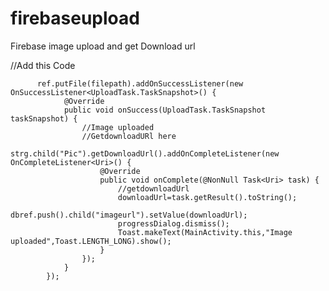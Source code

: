 # firebaseupload


Firebase image upload and get Download url

//Add this Code

          ref.putFile(filepath).addOnSuccessListener(new OnSuccessListener<UploadTask.TaskSnapshot>() {
                @Override
                public void onSuccess(UploadTask.TaskSnapshot taskSnapshot) {
                    //Image uploaded
                    //GetdownloadURl here
                    strg.child("Pic").getDownloadUrl().addOnCompleteListener(new OnCompleteListener<Uri>() {
                        @Override
                        public void onComplete(@NonNull Task<Uri> task) {
                            //getdownloadUrl
                            downloadUrl=task.getResult().toString();
                            dbref.push().child("imageurl").setValue(downloadUrl);
                            progressDialog.dismiss();
                            Toast.makeText(MainActivity.this,"Image uploaded",Toast.LENGTH_LONG).show();
                        }
                    });
                }
            });
